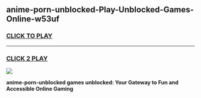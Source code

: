 
## anime-porn-unblocked-Play-Unblocked-Games-Online-w53uf
<h3>
<a href="https://premium76.site?title=anime-porn-unblocked&ref=25A">CLICK TO PLAY</a></h3>
<hr>

<h3>
<a href="https://premium76.site?title=anime-porn-unblocked&ref=25A">CLICK 2 PLAY</a>
  
</h3>

<a href="https://premium76.site?title=anime-porn-unblocked&ref=25A"><img src="https://clearcache.store/games.png"></a>


**anime-porn-unblocked games unblocked: Your Gateway to Fun and Accessible Online Gaming**
